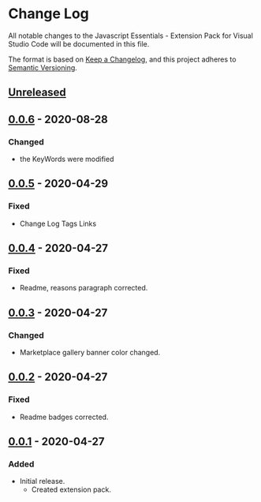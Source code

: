 # Change Log

All notable changes to the Javascript Essentials - Extension Pack for Visual Studio Code will be documented in this file.

The format is based on [Keep a Changelog](https://keepachangelog.com/en/1.0.0/),
and this project adheres to [Semantic Versioning](https://semver.org/spec/v2.0.0.html).

## [Unreleased]

## [0.0.6] - 2020-08-28

### Changed

* the KeyWords were modified

## [0.0.5] - 2020-04-29

### Fixed

* Change Log Tags Links

## [0.0.4] - 2020-04-27

### Fixed

* Readme, reasons paragraph corrected.

## [0.0.3] - 2020-04-27

### Changed

* Marketplace gallery banner color changed.

## [0.0.2] - 2020-04-27

### Fixed

* Readme badges corrected.

## [0.0.1] - 2020-04-27

### Added

* Initial release.
  * Created extension pack.

[Unreleased]: https://github.com/Gydunhn/Javascript-Essentials/tree/develop
[0.0.6]: https://github.com/Gydunhn/Javascript-Essentials/releases/tag/0.0.6
[0.0.5]: https://github.com/Gydunhn/Javascript-Essentials/releases/tag/0.0.5
[0.0.4]: https://github.com/Gydunhn/Javascript-Essentials/releases/tag/0.0.4
[0.0.3]: https://github.com/Gydunhn/Javascript-Essentials/releases/tag/0.0.3
[0.0.2]: https://github.com/Gydunhn/Javascript-Essentials/releases/tag/0.0.2
[0.0.1]: https://github.com/Gydunhn/Javascript-Essentials/releases/tag/0.0.1
